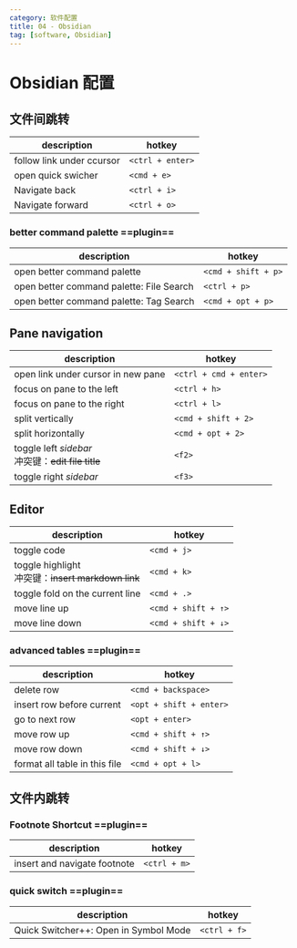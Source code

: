 ```yaml
---
category: 软件配置
title: 04 - Obsidian
tag: [software, Obsidian]
---
```

# Obsidian 配置
## 文件间跳转
| description               | hotkey           |
| ------------------------- | ---------------- |
| follow link under ccursor | `<ctrl + enter>` |
| open quick swicher        | `<cmd + e>`      |
| Navigate back             | `<ctrl + i>`     |
| Navigate forward          | `<ctrl + o>`     |
### better command palette ==plugin==
| description                              | hotkey              |
| ---------------------------------------- | ------------------- |
| open better command palette              | `<cmd + shift + p>` |
| open better command palette: File Search | `<ctrl + p>`        |
| open better command palette: Tag Search  | `<cmd + opt + p>`   |
## Pane  navigation
| description                                                 | hotkey                 |
| ----------------------------------------------------------- | ---------------------- |
| open link under cursor in new pane                          | `<ctrl + cmd + enter>` |
| focus on pane to the left                                   | `<ctrl + h>`           |
| focus on pane to the right                                  | `<ctrl + l>`           |
| split vertically                                            | `<cmd + shift + 2>`    |
| split horizontally                                          | `<cmd + opt + 2>`      |
| toggle left *sidebar*  <br/> 冲突键：<s>edit file title</s> | `<f2>`                 |
| toggle right *sidebar*                                      | `<f3>`                 |
## Editor
| description                                                  | hotkey              |
| ------------------------------------------------------------ | ------------------- |
| toggle code                                                  | `<cmd + j>`         |
| toggle highlight   <br/> 冲突键：<s>insert markdown link</s> | `<cmd + k>`         |
| toggle fold on the current line                              | `<cmd + .>`         |
| move line up                                                 | `<cmd + shift + ↑>` |
| move line down                                               | `<cmd + shift + ↓>` |
 ### advanced tables ==plugin==
 | description                   | hotkey                  |
 | ----------------------------- | ----------------------- |
 | delete row                    | `<cmd + backspace>`     |
 | insert row before current     | `<opt + shift + enter>` |
 | go to next row                | `<opt + enter>`         |
 | move row up                   | `<cmd + shift + ↑>`     |
 | move row down                 | `<cmd + shift + ↓>`     |
 | format all table in this file | `<cmd + opt + l>`       |
## 文件内跳转
### Footnote Shortcut ==plugin==
 | description                  | hotkey       |
 | ---------------------------- | ------------ |
 | insert and navigate footnote | `<ctrl + m>` |
###  quick switch ==plugin==
| description                           | hotkey       |
| ------------------------------------- | ------------ |
| Quick Switcher++: Open in Symbol Mode | `<ctrl + f>` |
